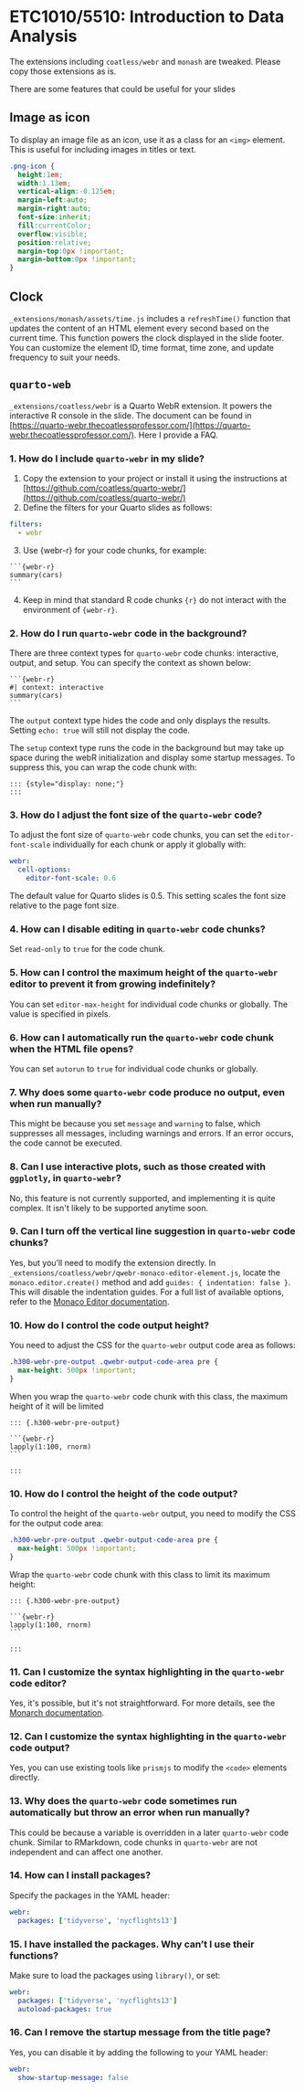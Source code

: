 # ETC1010/5510: Introduction to Data Analysis

The extensions including `coatless/webr` and `monash` are tweaked. Please copy those extensions as is.

There are some features that could be useful for your slides

## Image as icon

To display an image file as an icon, use it as a class for an `<img>` element. This is useful for including images in titles or text.

```css
.png-icon {
  height:1em;
  width:1.13em;
  vertical-align:-0.125em;
  margin-left:auto;
  margin-right:auto;
  font-size:inherit;
  fill:currentColor;
  overflow:visible;
  position:relative;
  margin-top:0px !important;
  margin-bottom:0px !important;
}
```

## Clock

`_extensions/monash/assets/time.js` includes a `refreshTime()` function that updates the content of an HTML element every second based on the current time. This function powers the clock displayed in the slide footer. You can customize the element ID, time format, time zone, and update frequency to suit your needs.

## `quarto-web`

`_extensions/coatless/webr` is a Quarto WebR extension. It powers the interactive R console in the slide. The document can be found in [https://quarto-webr.thecoatlessprofessor.com/](https://quarto-webr.thecoatlessprofessor.com/). Here I provide a FAQ.

 ### 1. How do I include `quarto-webr` in my slide?

 1. Copy the extension to your project or install it using the instructions at [https://github.com/coatless/quarto-webr/](https://github.com/coatless/quarto-webr/)
 2. Define the filters for your Quarto slides as follows:
```yaml
filters: 
  - webr
```
3. Use {webr-r} for your code chunks, for example:

~~~
```{webr-r}
summary(cars)
```
~~~
4. Keep in mind that standard R code chunks `{r}` do not interact with the environment of `{webr-r}`.

### 2. How do I run `quarto-webr` code in the background?

There are three context types for `quarto-webr` code chunks: interactive, output, and setup. You can specify the context as shown below:

~~~
```{webr-r}
#| context: interactive
summary(cars)
```
~~~

The `output` context type hides the code and only displays the results. Setting `echo: true` will still not display the code.

The `setup` context type runs the code in the background but may take up space during the webR initialization and display some startup messages. To suppress this, you can wrap the code chunk with:

```
::: {style="display: none;"}
:::
```
### 3. How do I adjust the font size of the `quarto-webr` code?

To adjust the font size of `quarto-webr` code chunks, you can set the `editor-font-scale` individually for each chunk or apply it globally with:

```yaml
webr:
  cell-options:
    editor-font-scale: 0.6
```

The default value for Quarto slides is 0.5. This setting scales the font size relative to the page font size.

### 4. How can I disable editing in `quarto-webr` code chunks?

Set `read-only` to `true` for the code chunk.

### 5. How can I control the maximum height of the `quarto-webr` editor to prevent it from growing indefinitely? 

You can set `editor-max-height` for individual code chunks or globally. The value is specified in pixels.

### 6. How can I automatically run the `quarto-webr` code chunk when the HTML file opens?

You can set `autorun` to `true` for individual code chunks or globally.

### 7. Why does some `quarto-webr` code produce no output, even when run manually?

This might be because you set `message` and `warning` to false, which suppresses all messages, including warnings and errors. If an error occurs, the code cannot be executed.

### 8. Can I use interactive plots, such as those created with `ggplotly`, in `quarto-webr`?

No, this feature is not currently supported, and implementing it is quite complex. It isn't likely to be supported anytime soon.


### 9. Can I turn off the vertical line suggestion in `quarto-webr` code chunks?

Yes, but you’ll need to modify the extension directly. In `_extensions/coatless/webr/qwebr-monaco-editor-element.js`, locate the `monaco.editor.create()` method and add `guides: { indentation: false }`. This will disable the indentation guides. For a full list of available options, refer to the [Monaco Editor documentation](https://microsoft.github.io/monaco-editor/typedoc/interfaces/editor.IStandaloneEditorConstructionOptions.html).

### 10. How do I control the code output height?

You need to adjust the CSS for the `quarto-webr` output code area as follows:

```css
.h300-webr-pre-output .qwebr-output-code-area pre {
  max-height: 500px !important;
}
```

When you wrap the `quarto-webr` code chunk with this class, the maximum height of it will be limited

~~~
::: {.h300-webr-pre-output}

```{webr-r}
lapply(1:100, rnorm)
```

:::
~~~

### 10. How do I control the height of the code output?

To control the height of the `quarto-webr` output, you need to modify the CSS for the output code area:

```css
.h300-webr-pre-output .qwebr-output-code-area pre {
  max-height: 500px !important;
}
```

Wrap the `quarto-webr` code chunk with this class to limit its maximum height:

~~~
::: {.h300-webr-pre-output}

```{webr-r}
lapply(1:100, rnorm)
```

:::
~~~

### 11. Can I customize the syntax highlighting in the `quarto-webr` code editor?

Yes, it's possible, but it's not straightforward. For more details, see the [Monarch documentation](https://microsoft.github.io/monaco-editor/monarch.html).


### 12. Can I customize the syntax highlighting in the `quarto-webr` code output?

Yes, you can use existing tools like `prismjs` to modify the `<code>` elements directly.

### 13. Why does the `quarto-webr` code sometimes run automatically but throw an error when run manually?

This could be because a variable is overridden in a later `quarto-webr` code chunk. Similar to RMarkdown, code chunks in `quarto-webr` are not independent and can affect one another.

### 14. How can I install packages?

Specify the packages in the YAML header:

```yaml
webr:
  packages: ['tidyverse', 'nycflights13']
```

### 15. I have installed the packages. Why can’t I use their functions?

Make sure to load the packages using `library()`, or set:

```yaml
webr:
  packages: ['tidyverse', 'nycflights13']
  autoload-packages: true
```
### 16. Can I remove the startup message from the title page?

Yes, you can disable it by adding the following to your YAML header:

```yaml
webr:
  show-startup-message: false
```
